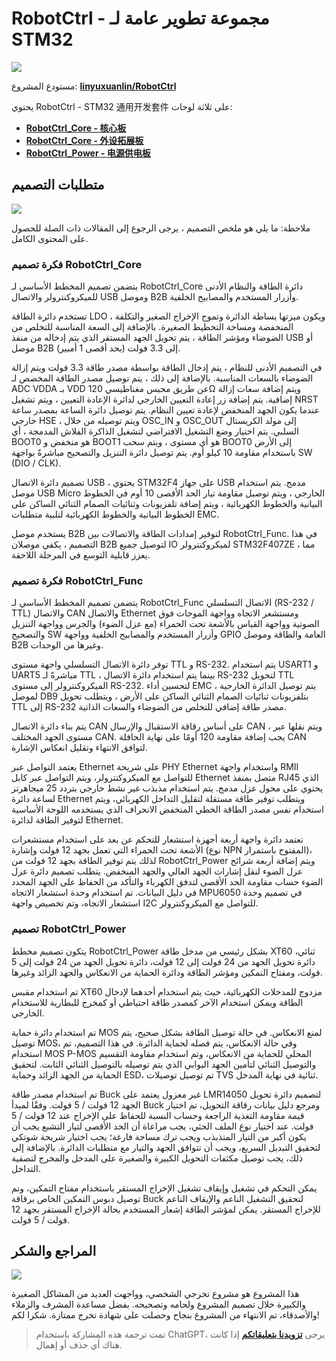 # RobotCtrl - مجموعة تطوير عامة لـ STM32

![](https://img.wiki-power.com/d/wiki-media/img/20220416181125.jpeg)

مستودع المشروع: [**linyuxuanlin/RobotCtrl**](https://github.com/linyuxuanlin/RobotCtrl)

يحتوي RobotCtrl - STM32 通用开发套件 على ثلاثة لوحات:

- [**RobotCtrl_Core - 核心板**](https://wiki-power.com/ar/RobotCtrl_Core-%E6%A0%B8%E5%BF%83%E6%9D%BF)
- [**RobotCtrl_Core - 外设拓展板**](https://wiki-power.com/ar/RobotCtrl_Func-%E5%A4%96%E8%AE%BE%E6%8B%93%E5%B1%95%E6%9D%BF)
- [**RobotCtrl_Power - 电源供电板**](https://wiki-power.com/ar/RobotCtrl_Power-%E7%94%B5%E6%BA%90%E4%BE%9B%E7%94%B5%E6%9D%BF)

## متطلبات التصميم

![](https://img.wiki-power.com/d/wiki-media/img/20220527111854.png)

ملاحظة: ما يلي هو ملخص التصميم ، يرجى الرجوع إلى المقالات ذات الصلة للحصول على المحتوى الكامل.

### فكرة تصميم RobotCtrl_Core

يتضمن تصميم المخطط الأساسي لـ RobotCtrl_Core دائرة الطاقة والنظام الأدنى للميكروكنترولر والاتصال USB وموصل B2B وأزرار المستخدم والمصابيح الخلفية.

تستخدم دائرة الطاقة LDO ، ويكون ميزتها بساطة الدائرة وتموج الإخراج الصغير والتكلفة المنخفضة ومساحة التخطيط الصغيرة. بالإضافة إلى السعة المناسبة للتخلص من الضوضاء ومؤشر الطاقة ، يتم تحويل الجهد المستقر الذي يتم إدخاله من منفذ USB أو موصل B2B إلى 3.3 فولت (بحد أقصى 1 أمبير).

في التصميم الأدنى للنظام ، يتم إدخال الطاقة بواسطة مصدر طاقة 3.3 فولت ويتم إزالة الضوضاء بالسعات المناسبة. بالإضافة إلى ذلك ، يتم توصيل مصدر الطاقة المخصص لـ ADC VDDA بـ VDD عن طريق محبس مغناطيسي 120Ω ويتم إضافة سعات إزالة إضافية. يتم إضافة زر إعادة التعيين الخارجي لدائرة الإعادة التعيين ، ويتم تشغيل NRST عندما يكون الجهد المنخفض لإعادة تعيين النظام. يتم توصيل دائرة الساعة بمصدر ساعة خارجي HSE ، ويتم توصيله من خلال OSC_IN و OSC_OUT إلى مولد الكريستال السلبي. يتم اختيار وضع التشغيل الافتراضي لتشغيل الذاكرة الفلاش المدمجة ، أي BOOT0 هو منخفض و BOOT1 هو أي مستوى ، ويتم سحب BOOT0 إلى الأرض باستخدام مقاومة 10 كيلو أوم. يتم توصيل دائرة التنزيل والتصحيح مباشرةً بواجهة SW (DIO / CLK).

تصميم دائرة الاتصال USB ، يحتوي STM32F4 على جهاز USB مدمج. يتم استخدام موصل USB Micro الخارجي ، ويتم توصيل مقاومة تيار الحد الأقصى 10 أوم في الخطوط البيانية والخطوط الكهربائية ، ويتم إضافة تلفزيونات وثنائيات الصمام الثنائي الساكن على الخطوط البيانية والخطوط الكهربائية لتلبية متطلبات EMC.

يستخدم موصل B2B لتوفير إمدادات الطاقة والاتصالات بين RobotCtrl_Func. في هذا التصميم ، يكفي موصلان B2B لتوصيل جميع IO لميكروكنترولر STM32F407ZE ، مما يعزز قابلية التوسع في المرحلة اللاحقة.

### فكرة تصميم RobotCtrl_Func

يتضمن تصميم المخطط الأساسي لـ RobotCtrl_Func الاتصال التسلسلي (RS-232 / TTL) والاتصال CAN والاتصال Ethernet ومستشعر الاتجاه وواجهة الموجات فوق الصوتية وواجهة القياس بالأشعة تحت الحمراء (مع عزل الضوء) والجرس وواجهة التنزيل والتصحيح SW وأزرار المستخدم والمصابيح الخلفية وواجهة GPIO العامة والطاقة وموصل B2B وغيرها من الوحدات.

توفر دائرة الاتصال التسلسلي واجهة مستوى TTL و RS-232. يتم استخدام USART1 و UART5 مباشرةً لـ TTL ، بينما يتم استخدام دائرة الاتصال RS-232 لتحويل TTL الميكروكنترولر إلى مستوى RS-232. لتحسين أداء EMC ، يتم توصيل الدائرة الخارجية لموصل DB9 بتلفزيونات ثنائيات الصمام الثنائي الساكن على الأرض ، ويتطلب تحويل TTL إلى RS-232 مصدر طاقة إضافي للتخلص من الضوضاء والسعات الذاتية.

يتم بناء دائرة الاتصال CAN على أساس رقاقة الاستقبال والإرسال CAN ، ويتم نقلها عبر مستوى الجهد المختلف CAN. يجب إضافة مقاومة 120 أومًا على نهاية الحافلة CAN لتوافق الانتهاء وتقليل انعكاس الإشارة.

يعتمد التواصل عبر Ethernet على شريحة PHY Ethernet واستخدام واجهة RMII للتواصل مع الميكروكنترولر، ويتم التواصل عبر كابل Ethernet متصل بمنفذ RJ45 الذي يحتوي على محول عزل مدمج. يتم استخدام مذبذب غير نشط خارجي بتردد 25 ميجاهرتز لساعة دائرة Ethernet ويتطلب توفير طاقة مستقلة لتقليل التداخل الكهربائي، ويتم استخدام نفس مصدر الطاقة الخطي المنخفض الانحراف الذي يستخدمه اللوحة الأساسية لتوفير الطاقة لدائرة Ethernet.

تعتمد دائرة واجهة أربعة أجهزة استشعار للتحكم عن بعد على استخدام مستشعرات الأشعة تحت الحمراء التي تعمل بجهد 12 فولت وإشارة (نوع NPN المفتوح باستمرار)، لذلك يتم توفير الطاقة بجهد 12 فولت من RobotCtrl_Power ويتم إضافة أربعة شرائح عزل الضوء لنقل إشارات الجهد العالي والجهد المنخفض. يتطلب تصميم دائرة عزل الضوء حساب مقاومة الحد الأقصى لتدفق الكهرباء والتأكد من الحفاظ على الجهد المحدد في دليل البيانات. تم استخدام وحدة استشعار الاتجاه MPU6050 في تصميم وحدة استشعار الاتجاه، وتم تخصيص واجهة I2C للتواصل مع الميكروكنترولر.

### تصميم RobotCtrl_Power

يتكون تصميم مخطط RobotCtrl_Power بشكل رئيسي من مدخل طاقة XT60 ثنائي، دائرة تحويل الجهد من 24 فولت إلى 12 فولت، دائرة تحويل الجهد من 24 فولت إلى 5 فولت، ومفتاح التمكين ومؤشر الطاقة ودائرة الحماية من الانعكاس والجهد الزائد وغيرها.

تم استخدام مقبس XT60 مزدوج للمدخلات الكهربائية، حيث يتم استخدام أحدهما لإدخال الطاقة ويمكن استخدام الآخر كمصدر طاقة احتياطي أو كمخرج للبطارية للاستخدام الخارجي.

تم استخدام دائرة حماية MOS لمنع الانعكاس. في حالة توصيل الطاقة بشكل صحيح، يتم توصيل MOS، وفي حالة الانعكاس، يتم فصله لحماية الدائرة. في هذا التصميم، تم استخدام MOS P-MOS المحلي للحماية من الانعكاس، وتم استخدام مقاومة التقسيم والتوصيل الثنائي لتأمين الجهد البوابي الذي يتم توصيله بالتوصيل الثنائي الثابت. لتحقيق الحماية من الجهد الزائد وحماية ESD، تم توصيل توصيلات TVS ثنائية في نهاية المدخل.

تم استخدام مصدر طاقة Buck غير معزول يعتمد على LMR14050 لتصميم دائرة تحويل الجهد 12 فولت / 5 فولت. وفقًا لمبدأ Buck ومرجع دليل بيانات رقاقة التحويل، تم اختيار قيمة مقاومة التغذية الراجعة وحساب النسبة للحفاظ على الإخراج عند 12 فولت / 5 فولت. عند اختيار نوع الملف الحثي، يجب مراعاة أن الحد الأقصى لتيار التشبع يجب أن يكون أكبر من التيار المتذبذب ويجب ترك مساحة فارغة؛ يجب اختيار شريحة شوتكي لتحقيق التبديل السريع، ويجب أن تتوافق الجهد والتيار مع متطلبات الدائرة. بالإضافة إلى ذلك، يجب توصيل مكثفات التحويل الكبيرة والصغيرة على المدخل والمخرج لتصفية التداخل.

يمكن التحكم في تشغيل وإيقاف تشغيل الإخراج المستقر باستخدام مفتاح التمكين، وتم توصيل دبوس التمكين الخاص برقاقة Buck لتحقيق التشغيل الناعم والإيقاف الناعم للإخراج المستقر. يمكن لمؤشر الطاقة إشعار المستخدم بحالة الإخراج المستقر بجهد 12 فولت / 5 فولت.

## المراجع والشكر

![](https://img.wiki-power.com/d/wiki-media/img/20220416181139.jpeg)

هذا المشروع هو مشروع تخرجي الشخصي، وواجهت العديد من المشاكل الصغيرة والكبيرة خلال تصميم المشروع ولحامه وتصحيحه. بفضل مساعدة المشرف والزملاء والأصدقاء، تم الانتهاء من المشروع بنجاح وحصلت على شهادة تخرج ممتازة. شكرا لكم!

> تمت ترجمة هذه المشاركة باستخدام ChatGPT، يرجى [**تزويدنا بتعليقاتكم**](https://github.com/linyuxuanlin/Wiki_MkDocs/issues/new) إذا كانت هناك أي حذف أو إهمال.